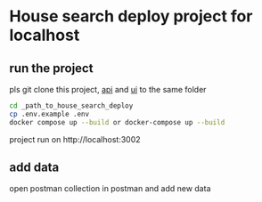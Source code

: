# House search deploy project for localhost

## run the project

pls git clone this project, [api](https://github.com/ivanAndriichukWork/house_search_api) and [ui](https://github.com/ivanAndriichukWork/house_search_ui) to the same folder

```bash
cd _path_to_house_search_deploy
cp .env.example .env
docker compose up --build or docker-compose up --build
```

project run on http://localhost:3002

## add data

open postman collection in postman and add new data
